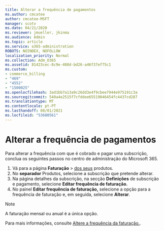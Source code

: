 ```yaml
---
title: Alterar a frequência de pagamentos
ms.author: cmcatee
author: cmcatee-MSFT
manager: scotv
ms.date: 04/21/2020
ms.reviewer: jmueller, jkinma
ms.audience: Admin
ms.topic: article
ms.service: o365-administration
ROBOTS: NOINDEX, NOFOLLOW
localization_priority: Normal
ms.collection: Adm_O365
ms.assetid: 81423cec-8c9e-408d-bd26-a46f37ef75c1
ms.custom:
- commerce_billing
- "469"
- "4552"
- "1500025"
ms.openlocfilehash: 3ad1bb7a13a9c26dd3e4f9cbee7944e975191c3a
ms.sourcegitcommit: 540a4e2515f7cfddee65519046454fc4437cd287
ms.translationtype: MT
ms.contentlocale: pt-PT
ms.lasthandoff: 08/01/2021
ms.locfileid: "53680561"
---
```

# <a name="change-how-often-you-pay"></a>Alterar a frequência de pagamentos

Para alterar a frequência com que é cobrado e pagar uma subscrição, conclua os seguintes passos no centro de administração do Microsoft 365.

1. Vá para a página **Faturação**  >  [dos seus](https://go.microsoft.com/fwlink/p/?linkid=842054) produtos.
2. No **separador** Produtos, selecione a subscrição que pretende alterar.
3. Na página detalhes da subscrição, na secção **Definições** de subscrição e pagamento, selecione **Editar frequência de faturação.**
4. No painel **Editar frequência de faturação,** selecione a opção para a frequência de faturação e, em seguida, selecione **Alterar**.

> [!NOTE]
> A faturação mensal ou anual é a única opção.

Para mais informações, consulte [Altere a frequência da faturação.](/microsoft-365/commerce/billing-and-payments/change-payment-frequency).
